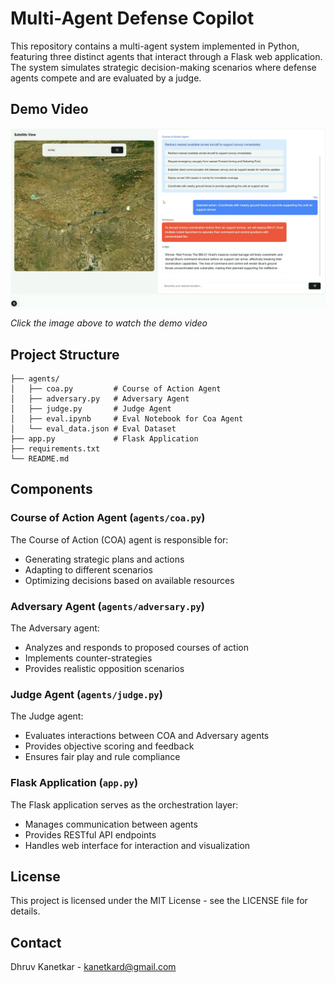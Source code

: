 # Multi-Agent Defense Copilot

This repository contains a multi-agent system implemented in Python, featuring three distinct agents that interact through a Flask web application. The system simulates strategic decision-making scenarios where defense agents compete and are evaluated by a judge.

## Demo Video

[![Watch the demo video](https://github.com/DhruvK0/SOPABase-Framework/blob/main/sopabase_thumbail.png)](https://www.loom.com/share/caca6a12f56d48d9991d2c332f17a907?sid=279521fb-afe1-4505-82ec-254f20e3781f)

*Click the image above to watch the demo video*

## Project Structure

```
├── agents/
│   ├── coa.py         # Course of Action Agent
│   ├── adversary.py   # Adversary Agent
│   ├── judge.py       # Judge Agent
│   ├── eval.ipynb     # Eval Notebook for Coa Agent
│   └── eval_data.json # Eval Dataset
├── app.py             # Flask Application
├── requirements.txt   
└── README.md
```

## Components

### Course of Action Agent (`agents/coa.py`)
The Course of Action (COA) agent is responsible for:
- Generating strategic plans and actions
- Adapting to different scenarios
- Optimizing decisions based on available resources

### Adversary Agent (`agents/adversary.py`)
The Adversary agent:
- Analyzes and responds to proposed courses of action
- Implements counter-strategies
- Provides realistic opposition scenarios

### Judge Agent (`agents/judge.py`)
The Judge agent:
- Evaluates interactions between COA and Adversary agents
- Provides objective scoring and feedback
- Ensures fair play and rule compliance

### Flask Application (`app.py`)
The Flask application serves as the orchestration layer:
- Manages communication between agents
- Provides RESTful API endpoints
- Handles web interface for interaction and visualization

## License

This project is licensed under the MIT License - see the LICENSE file for details.

## Contact

Dhruv Kanetkar - kanetkard@gmail.com
